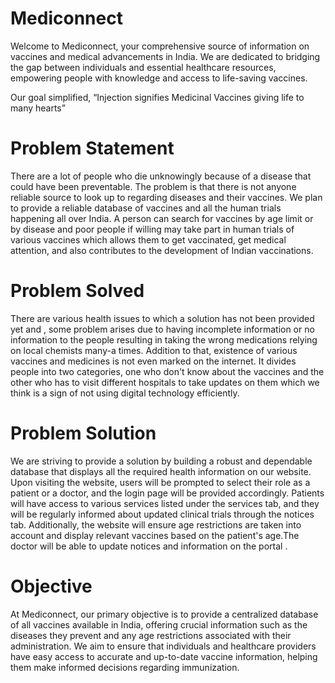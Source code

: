 # Mediconnect
Welcome to Mediconnect, your comprehensive source of information on vaccines and medical advancements in India. We are dedicated to bridging the gap between individuals and essential healthcare resources, empowering people with knowledge and access to life-saving vaccines.

Our goal simplified,
“Injection signifies Medicinal Vaccines giving life to many hearts”

# Problem Statement
There are a lot of people who die unknowingly because of a disease that could have been preventable. The problem is that there is not anyone reliable source to look up to regarding diseases and their vaccines. We plan to provide a reliable database of vaccines and all the human trials happening all over India. A person can search for vaccines by age limit or by disease and poor people if willing may take part in human trials of various vaccines which allows them to get vaccinated, get medical attention, and also contributes to the development of Indian vaccinations.

# Problem Solved
There are various health issues to which a solution has not been provided yet and , some problem arises due to having incomplete information or no information to the people resulting in taking the wrong medications relying on local chemists many-a times. Addition to that, existence of various vaccines and medicines is not even marked on the internet. It divides people into two categories, one who don't know about the vaccines  and the other who has to visit different hospitals to take updates on them which we think is a sign of not using digital technology efficiently.

# Problem Solution
We are striving to provide a solution by building a robust and dependable database that displays all the required health information on our website. Upon visiting the website, users will be prompted to select their role as a patient or a doctor, and the login page will be provided accordingly. Patients will have access to various services listed under the services tab, and they will be regularly informed about updated clinical trials through the notices tab. Additionally, the website will ensure age restrictions are taken into account and display relevant vaccines based on the patient's age.The doctor will be able to update notices and information on the portal .

# Objective
At Mediconnect, our primary objective is to provide a centralized database of all vaccines available in India, offering crucial information such as the diseases they prevent and any age restrictions associated with their administration. We aim to ensure that individuals and healthcare providers have easy access to accurate and up-to-date vaccine information, helping them make informed decisions regarding immunization.
